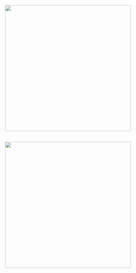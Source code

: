 <div align="center">
  <img width="400" src="https://github-readme-stats-eight-theta.vercel.app/api?username=abc-0886kAX-code&show_icons=true&theme=algolia&include_all_commits=true&count_private=true"/>
</div>
<br>
<br>
<div align="center">
  <img width="400" src="https://github-readme-stats.vercel.app/api/top-langs/?username=abc-0886kAX-code&layout=compact"/>
</div>



<!--
**abc-0886kAX-code/abc-0886kAX-code** is a ✨ _special_ ✨ repository because its `README.md` (this file) appears on your GitHub profile.

Here are some ideas to get you started:

- 🔭 I’m currently working on ...
- 🌱 I’m currently learning ...
- 👯 I’m looking to collaborate on ...
- 🤔 I’m looking for help with ...
- 💬 Ask me about ...
- 📫 How to reach me: ...
- 😄 Pronouns: ...
- ⚡ Fun fact: ...
-->
